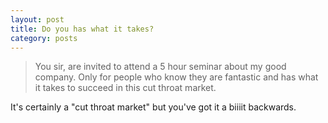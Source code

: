```yaml
---
layout: post
title: Do you has what it takes?
category: posts
---
```


>You sir, are invited to attend a 5 hour seminar about my good company. Only for people who know they are fantastic and has what it takes to succeed in this cut throat market.

It's certainly a "cut throat market" but you've got it a biiiit backwards.
